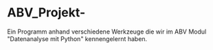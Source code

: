# ABV_Projekt-
Ein Programm anhand verschiedene Werkzeuge die wir im ABV Modul "Datenanalyse mit Python" kennengelernt haben.
